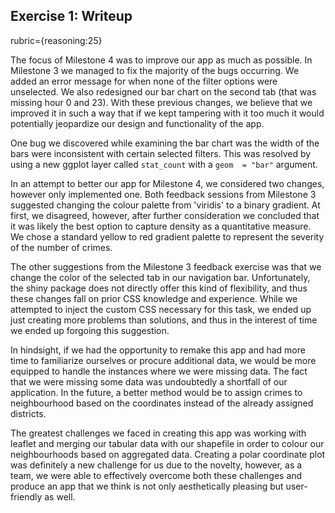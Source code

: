 

## Exercise 1: Writeup

rubric={reasoning:25}

The focus of  Milestone 4 was to improve our app as much as possible. In Milestone 3 we managed to fix the majority of the bugs occurring. We added an error message for when none of the filter options were unselected.  We also redesigned our bar chart on the second tab (that was missing hour 0 and 23). With these previous changes, we believe that we improved it in such a way that if we kept tampering with it too much it would potentially jeopardize our design and functionality of the app.

One bug we discovered while examining the bar chart was the width of the bars were inconsistent with certain selected filters. This was resolved by using a new ggplot layer called `stat_count` with a `geom  = "bar"` argument.  

In an attempt to better our app for Milestone 4, we considered two changes, however only implemented one.   Both feedback sessions from Milestone 3 suggested changing the colour palette from 'viridis' to a binary gradient. At first, we disagreed, however, after further consideration we concluded that it was likely the best option to capture density as a quantitative measure. We chose a standard yellow to red gradient palette to represent the severity of the number of crimes.

The other suggestions from the Milestone 3 feedback exercise was that we change the color of the selected tab in our navigation bar.  Unfortunately, the shiny package does not directly offer this kind of flexibility, and thus these changes fall on prior CSS knowledge and experience.  While we attempted to inject the custom CSS necessary for this task, we ended up just creating more problems than solutions, and thus in the interest of time we ended up forgoing this suggestion.  

In hindsight, if we had the opportunity to remake this app and had more time to familiarize ourselves or procure additional data, we would be more equipped to handle the instances where we were missing data. The fact that we were missing some data was undoubtedly a shortfall of our application.  In the future, a better method would be to assign crimes to neighbourhood based on the coordinates instead of the already assigned districts.

The greatest challenges we faced in creating this app was working with leaflet and merging our tabular data with our shapefile in order to colour our neighbourhoods based on aggregated data. Creating a polar coordinate plot was definitely a new challenge for us due to the novelty, however, as a team, we were able to effectively overcome both these challenges and produce an app that we think is not only aesthetically pleasing but user-friendly as well. 
